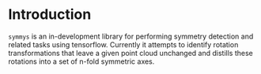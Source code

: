 # Introduction

`symmys` is an in-development library for performing symmetry
detection and related tasks using tensorflow. Currently it attempts to
identify rotation transformations that leave a given point cloud
unchanged and distills these rotations into a set of n-fold symmetric
axes.